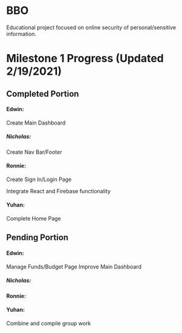 # BBO
Educational project focused on online security of personal/sensitive information.

# Milestone 1 Progress (Updated 2/19/2021)

## Completed Portion

#### Edwin:
Create Main Dashboard

##### Nicholas:
Create Nav Bar/Footer

#### Ronnie:
Create Sign In/Login Page

Integrate React and Firebase functionality

#### Yuhan:
Complete Home Page



## Pending Portion

#### Edwin:
Manage Funds/Budget Page
Improve Main Dashboard

##### Nicholas:

#### Ronnie:

#### Yuhan:
Combine and compile group work



